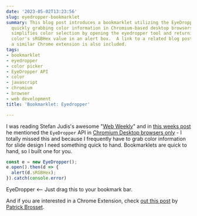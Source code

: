 ```yaml
---
date: '2023-05-02T13:23:56'
slug: eyedropper-bookmarklet
summary: This blog post introduces a bookmarklet utilizing the EyeDropper API for
  quickly grabbing color information in Chromium-based desktop browsers.  The bookmarklet
  simplifies color selection by opening the eyedropper tool and returning the chosen
  color's sRGBHex value in an alert box.  A link to a related blog post about creating
  a similar Chrome extension is also included.
tags:
- bookmarklet
- eyedropper
- color picker
- EyeDropper API
- color
- javascript
- chromium
- browser
- web development
title: 'Bookmarklet: Eyedropper'

---
```


I was reading Stefan Judis's awesome "[Web Weekly](https://webweekly.email/)" and in [this weeks post](https://www.stefanjudis.com/blog/web-weekly-100/) he mentioned the `EyeDropper` API in [Chromium Desktop browsers only](https://developer.mozilla.org/en-US/docs/Web/API/EyeDropper/open#browser_compatibility) - I totally missed this and because I frequently have to grab color information for slide design I need something quick to hand. Bookmarklets are quick to hand, so I built one for you.

```JavaScript
const e = new EyeDropper();
e.open().then(d => {
  alert(d.sRGBHex);
}).catch(console.error)
```

EyeDropper <— Just drag this to your bookmark bar.

And if you are interested in a Chrome Extension, check [out this post](https://patrickbrosset.com/articles/2021-11-24-how-i-built-an-eye-dropper-browser-extension/) by [Patrick Brosset](https://patrickbrosset.com/resume/).

